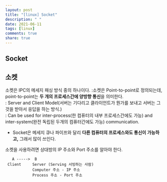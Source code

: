 ```yaml
---
layout: post
title: "[linux] Socket"
description: " "
date: 2021-06-11
tags: [linux]
comments: true
share: true
---
```


## Socket
## 소켓

소켓은 IPC의 메세지 패싱 방식 중의 하나이다.
:소켓은 Point-to-point로 정의되는데, point-to-point는 **두 개의 프로세스간에 양방향 통신**을 의미한다.<br>
: Server and Client Model(서버는 기다리고 클라이언트가 뭔가를 보내고 서버는 그것을 받아서 응답을 하는 방식.)<br>
: Can be used for inter-process(한 컴퓨터의 내부 프로세스간에도 가능) and inter-system(완전 독립된 두개의 컴퓨터간에도 가능) communication.<br>

* Socket은 메세지 큐나 파이프와 달리 **다른 컴퓨터의 프로세스와도 통신이 가능하고,** 그래서 많이 쓰인다.

소켓을 사용하려면 상대방의 IP 주소와 Port 주소를 알아야 한다.<br>

       A ----->  B
     Client     Server (Serving 서빙하는 사람)
                Computer 주소 - IP 주소
                Process 주소 - Port 주소

